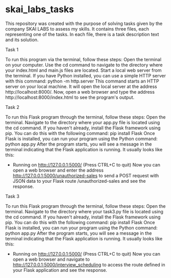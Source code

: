 # skai_labs_tasks

This repository was created with the purpose of solving tasks given by the company SKAI LABS to assess my skills. 
It contains three files, each representing one of the tasks.
In each file, there is a task description text and its solution.

Task 1

  To run this program via the terminal, follow these steps:
  Open the terminal on your computer.
  Use the cd command to navigate to the directory where your index.html and main.js files are located.
  Start a local web server from the terminal. If you have Python installed, you can use a simple HTTP server with this command:
    python -m http.server
  This command starts an HTTP server on your local machine. It will open the local server at the address http://localhost:8000/.
  Now, open a web browser and type the address http://localhost:8000/index.html to see the program's output.

Task 2

  To run this Flask program through the terminal, follow these steps:
  Open the terminal.
  Navigate to the directory where your app.py file is located using the cd command.
  If you haven't already, install the Flask framework using pip. You can do this with the following command:
    pip install Flask
  Once Flask is installed, you can run your program using the Python command:
    python app.py
  After the program starts, you will see a message in the terminal indicating that the Flask application is running. It usually looks like this:
   * Running on http://127.0.0.1:5000/ (Press CTRL+C to quit)
  Now you can open a web browser and enter the address http://127.0.0.1:5000/unauthorized-sales to send a POST request with JSON data to your Flask route /unauthorized-sales and see the response.

Task 3

  To run this Flask program through the terminal, follow these steps:
  Open the terminal.
  Navigate to the directory where your task3.py file is located using the cd command.
  If you haven't already, install the Flask framework using pip. You can do this with the following command:
    pip install Flask
  Once Flask is installed, you can run your program using the Python command:
    python app.py
  After the program starts, you will see a message in the terminal indicating that the Flask application is running. It usually looks like this:
   * Running on http://127.0.0.1:5000/ (Press CTRL+C to quit)
  Now you can open a web browser and navigate to http://127.0.0.1:5000/interview_scheduling to access the route defined in your Flask application and see the response.
